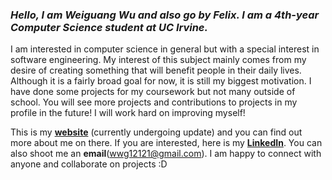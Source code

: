 ### *Hello, I am Weiguang Wu and also go by Felix. I am a 4th-year Computer Science student at UC Irvine.*  
I am interested in computer science in general but with a special interest in software engineering. My interest of this subject mainly comes from my desire of creating something that will benefit people in their daily lives. Although it is a fairly broad goal for now, it is still my biggest motivation. I have done some projects for my coursework but not many outside of school. You will see more projects and contributions to projects in my profile in the future! I will work hard on improving myself!

This is my [**website**](https://felixweiguangwu.github.io/) (currently undergoing update) and you can find out more about me on there. If you are interested, here is my [**LinkedIn**](https://www.linkedin.com/in/weiguang-wu-71b441232/). You can also shoot me an **email**(wwg12121@gmail.com). I am happy to connect with anyone and collaborate on projects :D
